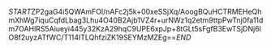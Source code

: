 $START$ZP2gaG4i5QWAmFOl/nAFc2j5k+00xeSSjXq/AoogBQuHCTRMEHeQhmXhWg7iquCqfdLbag3Lhu4O40B2Ajb1VZ4r+urNWz1q2etm9ttpPwTnj0fa11dm7OAHlRS5Aiueyi445y32KzA29hqC9UPE6xpJp+8tGLt5sFgfB3EwTSjDNj6lO8f2uyzATfWC/T114ITLQhfziZK19SEYMzMZEg==$END$